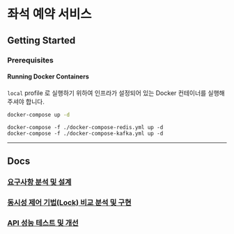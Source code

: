 # 좌석 예약 서비스

## Getting Started
### Prerequisites
#### Running Docker Containers
`local` profile 로 실행하기 위하여 인프라가 설정되어 있는 Docker 컨테이너를 실행해주셔야 합니다.

```bash
docker-compose up -d
```

```
docker-compose -f ./docker-compose-redis.yml up -d
docker-compose -f ./docker-compose-kafka.yml up -d
```

---
## Docs
### [요구사항 분석 및 설계](https://github.com/han-chunsik/naeseonja-seating/wiki/%EC%84%A4%EA%B3%84-%7C-%EC%9A%94%EA%B5%AC%EC%82%AC%ED%95%AD-%EC%A0%95%EC%9D%98-%EB%B0%8F-%EC%84%A4%EA%B3%84)  
### [동시성 제어 기법(Lock) 비교 분석 및 구현](https://github.com/han-chunsik/naeseonja-seating/wiki/%EB%8F%99%EC%8B%9C%EC%84%B1-%EC%A0%9C%EC%96%B4-%EA%B8%B0%EB%B2%95(Lock)-%EB%B9%84%EA%B5%90-%EB%B6%84%EC%84%9D-%EB%B0%8F-%EA%B5%AC%ED%98%84)  
### [API 성능 테스트 및 개선](https://github.com/han-chunsik/naeseonja-seating/wiki/%5B%EC%84%B1%EB%8A%A5-%EA%B0%9C%EC%84%A0%5D-%EC%A2%8C%EC%84%9D-%EC%98%88%EC%95%BD-%EC%8B%9C%EC%8A%A4%ED%85%9C-API-%EC%84%B1%EB%8A%A5-%ED%85%8C%EC%8A%A4%ED%8A%B8-%EA%B0%9C%EC%84%A0-%EB%B3%B4%EA%B3%A0%EC%84%9C)  